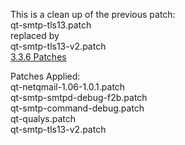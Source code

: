 This is a clean up of the previous patch:<br>
   qt-smtp-tls13.patch<br>
      replaced by<br>
   qt-smtp-tls13-v2.patch<br>
<a href="https://github.com/qmtoaster/patches/tree/master/cos8/3.3.6">3.3.6 Patches</a>

Patches Applied:<br>
   qt-netqmail-1.06-1.0.1.patch<br>
   qt-smtp-smtpd-debug-f2b.patch<br>
   qt-smtp-command-debug.patch<br>
   qt-qualys.patch<br>
   qt-smtp-tls13-v2.patch
